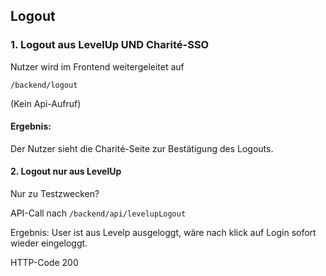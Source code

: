 ## Logout 

### 1. Logout aus LevelUp UND Charité-SSO 

Nutzer wird im Frontend weitergeleitet auf

`/backend/logout`

(Kein Api-Aufruf)

#### Ergebnis: 
Der Nutzer sieht die Charité-Seite zur Bestätigung des Logouts.


#### 2. Logout nur aus LevelUp 
Nur zu Testzwecken?

API-Call nach 
`/backend/api/levelupLogout`

Ergebnis: User ist aus Levelp ausgeloggt, wäre nach klick auf Login sofort wieder eingeloggt.

HTTP-Code 200
